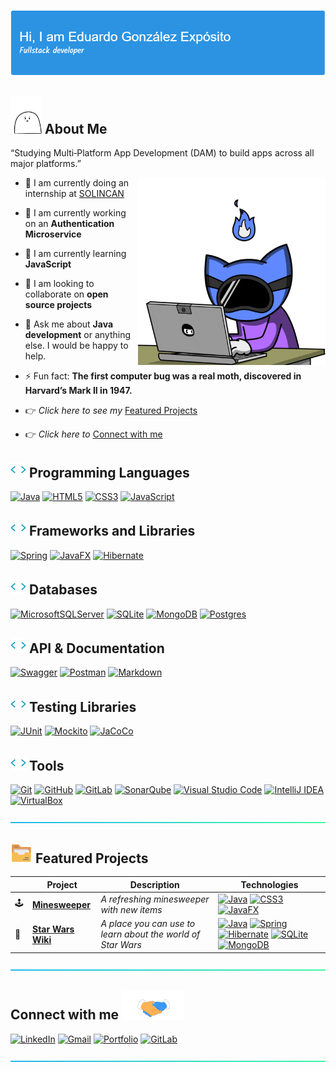 ![Header](assets/gif/github-header.gif)

## <img src="assets/gif/me.gif" width="50"> About Me

“Studying Multi‑Platform App Development (DAM) to build apps across all major platforms.”

<img align="right" img src="assets/gif/programming.gif" width="300px">

- 🏢 I am currently doing an internship at [SOLINCAN](https://www.solincan.com/)

- 🔭 I am currently working on an **Authentication Microservice**
  
- 🌱 I am currently learning **JavaScript**
  
- 👯 I am looking to collaborate on **open source projects**
  
- 💬 Ask me about **Java development** or anything else. I would be happy to help.

- ⚡ Fun fact: **The first computer bug was a real moth, discovered in Harvard’s Mark II in 1947.**

- 👉 *Click here to see my* [Featured Projects](#featured-projects)

- 👉 *Click here to* [Connect with me](#connect-with-me)
  

## <img src="assets/gif/script-coding.gif" width ="25"> Programming Languages

[![Java](https://img.shields.io/badge/java-%23ED8B00.svg?style=for-the-badge&logo=openjdk&logoColor=white&alt=java-logo)](https://openjdk.org/)
[![HTML5](https://img.shields.io/badge/html5-%23E34F26.svg?style=for-the-badge&logo=html5&logoColor=white)](https://www.w3.org/TR/html5/)
[![CSS3](https://img.shields.io/badge/css3-%231572B6.svg?style=for-the-badge&logo=css3&logoColor=white)](https://www.w3.org/Style/CSS/Overview.en.html)
[![JavaScript](https://img.shields.io/badge/javascript-F7DF1E.svg?style=for-the-badge&logo=javascript&logoColor=000000)](https://www.javascript.com/)

## <img src="assets/gif/script-coding.gif" width ="25"> Frameworks and Libraries

[![Spring](https://img.shields.io/badge/spring-%236DB33F.svg?style=for-the-badge&logo=spring&logoColor=white)](https://spring.io/)
[![JavaFX](https://img.shields.io/badge/javafx-B71C1C.svg?style=for-the-badge&logo=javafx&logoColor=white)](https://openjfx.io/)
[![Hibernate](https://img.shields.io/badge/hibernate-59666C.svg?style=for-the-badge&logo=hibernate&logoColor=white)](https://hibernate.org/)

## <img src="assets/gif/script-coding.gif" width ="25"> Databases

[![MicrosoftSQLServer](https://img.shields.io/badge/Microsoft%20SQL%20Server-CC2927?style=for-the-badge&logo=microsoft%20sql%20server&logoColor=white)](https://www.microsoft.com/en-us/sql-server)
[![SQLite](https://img.shields.io/badge/sqlite-%2307405e.svg?style=for-the-badge&logo=sqlite&logoColor=white)](https://www.sqlite.org/)
[![MongoDB](https://img.shields.io/badge/MongoDB-%234ea94b.svg?style=for-the-badge&logo=mongodb&logoColor=white)](https://www.mongodb.com/)
[![Postgres](https://img.shields.io/badge/postgres-%23316192.svg?style=for-the-badge&logo=postgresql&logoColor=white)](https://www.postgresql.org/)

## <img src="assets/gif/script-coding.gif" width ="25"> API & Documentation

[![Swagger](https://img.shields.io/badge/swagger-%236BA539.svg?style=for-the-badge&logo=swagger&logoColor=white)](https://swagger.io/)
[![Postman](https://img.shields.io/badge/Postman-FF6C37?style=for-the-badge&logo=postman&logoColor=white)](https://www.postman.com/)
[![Markdown](https://img.shields.io/badge/markdown-%23000000.svg?style=for-the-badge&logo=markdown&logoColor=white)](https://daringfireball.net/projects/markdown/)

## <img src="assets/gif/script-coding.gif" width ="25"> Testing Libraries

[![JUnit](https://img.shields.io/badge/JUnit-25A162.svg?style=for-the-badge&logo=java&logoColor=white)](https://junit.org/)
[![Mockito](https://img.shields.io/badge/Mockito-AC8AF8.svg?style=for-the-badge&logo=mockito&logoColor=white)](https://site.mockito.org/)
[![JaCoCo](https://img.shields.io/badge/JaCoCo-B00736.svg?style=for-the-badge&logo=codecov&logoColor=white)](https://www.jacoco.org/)


## <img src="assets/gif/script-coding.gif" width ="25"> Tools

[![Git](https://img.shields.io/badge/git-%23F05033.svg?style=for-the-badge&logo=git&logoColor=white)](https://git-scm.com/)
[![GitHub](https://img.shields.io/badge/github-%23121011.svg?style=for-the-badge&logo=github&logoColor=white)](https://github.com/)
[![GitLab](https://img.shields.io/badge/gitlab-%23181717.svg?style=for-the-badge&logo=gitlab&logoColor=white)](https://about.gitlab.com/)
[![SonarQube](https://img.shields.io/badge/SonarQube-black?style=for-the-badge&logo=sonarqube&logoColor=4E9BCD)](https://www.sonarsource.com/products/sonarlint/)
[![Visual Studio Code](https://img.shields.io/badge/Visual%20Studio%20Code-0078d7.svg?style=for-the-badge&logo=visual-studio-code&logoColor=white)](https://code.visualstudio.com/)
[![IntelliJ IDEA](https://img.shields.io/badge/IntelliJIDEA-000000.svg?style=for-the-badge&logo=intellij-idea&logoColor=white)](https://www.jetbrains.com/idea/)
[![VirtualBox](https://img.shields.io/badge/VirtualBox-183A61?style=for-the-badge&logo=virtualbox&logoColor=white)](https://www.virtualbox.org/)

[![AquaLine](assets/img/aqua.png)]()

<a id="featured-projects"></a>
## <img src="assets/gif/file.gif" width ="35"> Featured Projects

|     | Project | Description | Technologies |
|-----|---------|-------------|------------|
| 🕹️ | [**Minesweeper**](https://github.com/eduglezexp/minesweeper-app) | _A refreshing minesweeper with new items_ | [![Java](https://img.shields.io/badge/java-%23ED8B00.svg?style=for-the-badge&logo=openjdk&logoColor=white&alt=java-logo)](https://openjdk.org/) [![CSS3](https://img.shields.io/badge/css3-%231572B6.svg?style=for-the-badge&logo=css3&logoColor=white)](https://www.w3.org/Style/CSS/Overview.en.html) [![JavaFX](https://img.shields.io/badge/javafx-B71C1C.svg?style=for-the-badge&logo=javafx&logoColor=white)](https://openjfx.io/) |
| 🌌 | [**Star Wars Wiki**](https://github.com/eduglezexp/star-wars-project) | _A place you can use to learn about the world of Star Wars_ | [![Java](https://img.shields.io/badge/java-%23ED8B00.svg?style=for-the-badge&logo=openjdk&logoColor=white&alt=java-logo)](https://openjdk.org/) [![Spring](https://img.shields.io/badge/spring-%236DB33F.svg?style=for-the-badge&logo=spring&logoColor=white)](https://spring.io/) [![Hibernate](https://img.shields.io/badge/hibernate-59666C.svg?style=for-the-badge&logo=hibernate&logoColor=white)](https://hibernate.org/) [![SQLite](https://img.shields.io/badge/sqlite-%2307405e.svg?style=for-the-badge&logo=sqlite&logoColor=white)](https://www.sqlite.org/) [![MongoDB](https://img.shields.io/badge/MongoDB-%234ea94b.svg?style=for-the-badge&logo=mongodb&logoColor=white)](https://www.mongodb.com/) |

[![AquaLine](assets/img/aqua.png)]()

<a id="connect-with-me"></a>
## Connect with me <img src='assets/gif/handshake.gif' width="100px">

[![LinkedIn](https://img.shields.io/badge/linkedin-%230077B5.svg?style=for-the-badge&logo=linkedin&logoColor=white)]()
[![Gmail](https://img.shields.io/badge/Gmail-D14836?style=for-the-badge&logo=gmail&logoColor=white)](mailto:eduardo.eduglezexp.com)
[![Portfolio](https://img.shields.io/badge/Portfolio-%23000000.svg?style=for-the-badge&logo=firefox&logoColor=#FF7139)]()
[![GitLab](https://img.shields.io/badge/gitlab-%23181717.svg?style=for-the-badge&logo=gitlab&logoColor=white)](https://gitlab.com/eduglezexp)

[![AquaLine](assets/img/aqua.png)]()